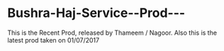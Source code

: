 # Bushra-Haj-Service--Prod---
This is the Recent Prod, released by Thameem / Nagoor. Also this is the latest prod taken on 01/07/2017
